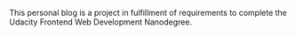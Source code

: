 This personal blog is a project in fulfillment of requirements to complete the Udacity Frontend Web Development Nanodegree.
